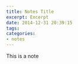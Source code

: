 ```yaml
---
title: Notes Title
excerpt: Excerpt
date: 2014-12-31 20:39:15
tags:
categories:
- notes
---
```


This is a note